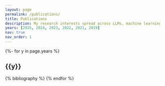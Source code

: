 ```yaml
---
layout: page
permalink: /publications/
title: Publications
description: My research interests spread across LLMs, machine learning, NLP and multimodal. Please refer to my publicatios below.
years: [2025, 2024, 2023, 2022, 2021, 2019]
nav: true
nav_order: 1
---
```


<!-- _pages/publications.md -->

<!-- Bibsearch Feature -->

<!-- {% include bib_search.liquid %} -->

<div class="publications">

<!-- {% bibliography %} -->
{%- for y in page.years %}
  <h2 class="year">{{y}}</h2>
  {% bibliography %}
{% endfor %}

</div>